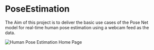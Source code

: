 # PoseEstimation
The Aim of this project is to deliver the basic use cases of the Pose Net model for real-time human pose estimation using a webcam feed as the data. 

![Human Pose Estimation Home Page](https://user-images.githubusercontent.com/70815899/218476373-b1d94333-62fd-4adb-b0cd-4c819f8f3676.png)

